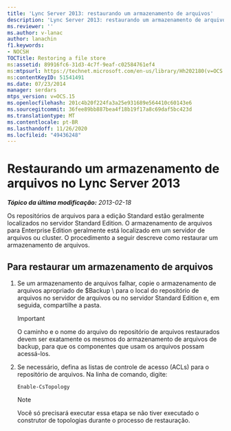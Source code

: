 ```yaml
---
title: 'Lync Server 2013: restaurando um armazenamento de arquivos'
description: 'Lync Server 2013: restaurando um armazenamento de arquivos.'
ms.reviewer: ''
ms.author: v-lanac
author: lanachin
f1.keywords:
- NOCSH
TOCTitle: Restoring a file store
ms:assetid: 89916fc6-31d3-4c7f-9eaf-c02584761ef4
ms:mtpsurl: https://technet.microsoft.com/en-us/library/Hh202180(v=OCS.15)
ms:contentKeyID: 51541491
ms.date: 07/23/2014
manager: serdars
mtps_version: v=OCS.15
ms.openlocfilehash: 201c4b20f224fa3a25e931689e564410c60143e6
ms.sourcegitcommit: 36fee89bb887bea4f18b19f17a8c69daf5bc423d
ms.translationtype: MT
ms.contentlocale: pt-BR
ms.lasthandoff: 11/26/2020
ms.locfileid: "49436248"
---
```

# <a name="restoring-a-file-store-in-lync-server-2013"></a>Restaurando um armazenamento de arquivos no Lync Server 2013

<div data-xmlns="http://www.w3.org/1999/xhtml">

<div class="topic" data-xmlns="http://www.w3.org/1999/xhtml" data-msxsl="urn:schemas-microsoft-com:xslt" data-cs="https://msdn.microsoft.com/">

<div data-asp="https://msdn2.microsoft.com/asp">



</div>

<div id="mainSection">

<div id="mainBody">

<span> </span>

_**Tópico da última modificação:** 2013-02-18_

Os repositórios de arquivos para a edição Standard estão geralmente localizados no servidor Standard Edition. O armazenamento de arquivos para Enterprise Edition geralmente está localizado em um servidor de arquivos ou cluster. O procedimento a seguir descreve como restaurar um armazenamento de arquivos.

<div>

## <a name="to-restore-a-file-store"></a>Para restaurar um armazenamento de arquivos

1.  Se um armazenamento de arquivos falhar, copie o armazenamento de arquivos apropriado de $Backup \\ para o local do repositório de arquivos no servidor de arquivos ou no servidor Standard Edition e, em seguida, compartilhe a pasta.
    
    <div>
    

    > [!IMPORTANT]  
    > O caminho e o nome do arquivo do repositório de arquivos restaurados devem ser exatamente os mesmos do armazenamento de arquivos de backup, para que os componentes que usam os arquivos possam acessá-los.

    
    </div>

2.  Se necessário, defina as listas de controle de acesso (ACLs) para o repositório de arquivos. Na linha de comando, digite:
    
        Enable-CsTopology
    
    <div>
    

    > [!NOTE]  
    > Você só precisará executar essa etapa se não tiver executado o construtor de topologias durante o processo de restauração.

    
    </div>

</div>

</div>

<span> </span>

</div>

</div>

</div>

